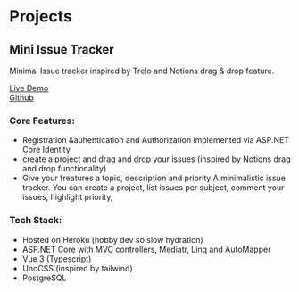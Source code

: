 
# Projects

## Mini Issue Tracker

Minimal Issue tracker inspired by Trelo and Notions drag & drop feature.

 [Live Demo](https://dotnet-vue-issue-tracker.herokuapp.com)               
 [Github](https://github.com/JDN89/vue-dotnet-issue-tracker)

 ### Core Features:
 
 - Registration &auhentication and Authorization implemented via ASP.NET Core Identity
 - create a project and drag and drop your issues (inspired by Notions drag and drop functionality)
 - Give your freatures a topic, description and priority
A minimalistic issue tracker. You can create a project, list issues per subject, comment your issues, highlight priority,

### Tech Stack:

- Hosted on Heroku (hobby dev so slow hydration)
- ASP.NET Core with MVC controllers, Mediatr, Linq and AutoMapper
- Vue 3 (Typescript)
- UnoCSS (inspired by tailwind)
- PostgreSQL
